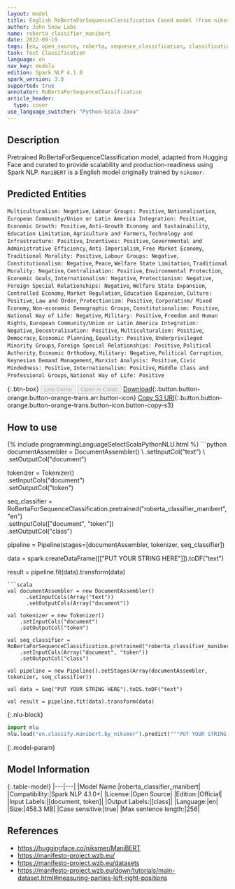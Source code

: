 ```yaml
---
layout: model
title: English RoBertaForSequenceClassification Cased model (from niksmer)
author: John Snow Labs
name: roberta_classifier_manibert
date: 2022-09-19
tags: [en, open_source, roberta, sequence_classification, classification]
task: Text Classification
language: en
nav_key: models
edition: Spark NLP 4.1.0
spark_version: 3.0
supported: true
annotator: RoBertaForSequenceClassification
article_header:
  type: cover
use_language_switcher: "Python-Scala-Java"
---
```


## Description

Pretrained RoBertaForSequenceClassification model, adapted from Hugging Face and curated to provide scalability and production-readiness using Spark NLP. `ManiBERT` is a English model originally trained by `niksmer`.

## Predicted Entities

`Multiculturalism: Negative`, `Labour Groups: Positive`, `Nationalisation`, `European Community/Union or Latin America Integration: Positive`, `Economic Growth: Positive`, `Anti-Growth Economy and Sustainability`, `Education Limitation`, `Agriculture and Farmers`, `Technology and Infrastructure: Positive`, `Incentives: Positive`, `Governmental and Administrative Efficiency`, `Anti-Imperialism`, `Free Market Economy`, `Traditional Morality: Positive`, `Labour Groups: Negative`, `Constitutionalism: Negative`, `Peace`, `Welfare State Limitation`, `Traditional Morality: Negative`, `Centralisation: Positive`, `Environmental Protection`, `Economic Goals`, `Internationalism: Negative`, `Protectionism: Negative`, `Foreign Special Relationships: Negative`, `Welfare State Expansion`, `Controlled Economy`, `Market Regulation`, `Education Expansion`, `Culture: Positive`, `Law and Order`, `Protectionism: Positive`, `Corporatism/ Mixed Economy`, `Non-economic Demographic Groups`, `Constitutionalism: Positive`, `National Way of Life: Negative`, `Military: Positive`, `Freedom and Human Rights`, `European Community/Union or Latin America Integration: Negative`, `Decentralisation: Positive`, `Multiculturalism: Positive`, `Democracy`, `Economic Planning`, `Equality: Positive`, `Underprivileged Minority Groups`, `Foreign Special Relationships: Positive`, `Political Authority`, `Economic Orthodoxy`, `Military: Negative`, `Political Corruption`, `Keynesian Demand Management`, `Marxist Analysis: Positive`, `Civic Mindedness: Positive`, `Internationalism: Positive`, `Middle Class and Professional Groups`, `National Way of Life: Positive`

{:.btn-box}
<button class="button button-orange" disabled>Live Demo</button>
<button class="button button-orange" disabled>Open in Colab</button>
[Download](https://s3.amazonaws.com/auxdata.johnsnowlabs.com/public/models/roberta_classifier_manibert_en_4.1.0_3.0_1663603671374.zip){:.button.button-orange.button-orange-trans.arr.button-icon}
[Copy S3 URI](s3://auxdata.johnsnowlabs.com/public/models/roberta_classifier_manibert_en_4.1.0_3.0_1663603671374.zip){:.button.button-orange.button-orange-trans.button-icon.button-copy-s3}

## How to use



<div class="tabs-box" markdown="1">
{% include programmingLanguageSelectScalaPythonNLU.html %}
```python
documentAssembler = DocumentAssembler() \
    .setInputCol("text") \
    .setOutputCol("document")

tokenizer = Tokenizer() \
    .setInputCols("document") \
    .setOutputCol("token")

seq_classifier = RoBertaForSequenceClassification.pretrained("roberta_classifier_manibert","en") \
    .setInputCols(["document", "token"]) \
    .setOutputCol("class")

pipeline = Pipeline(stages=[documentAssembler, tokenizer, seq_classifier])

data = spark.createDataFrame([["PUT YOUR STRING HERE"]]).toDF("text")

result = pipeline.fit(data).transform(data)
```
```scala
val documentAssembler = new DocumentAssembler()
      .setInputCols(Array("text"))
      .setOutputCols(Array("document"))

val tokenizer = new Tokenizer()
    .setInputCols("document")
    .setOutputCol("token")

val seq_classifier = RoBertaForSequenceClassification.pretrained("roberta_classifier_manibert","en")
    .setInputCols(Array("document", "token"))
    .setOutputCol("class")

val pipeline = new Pipeline().setStages(Array(documentAssembler, tokenizer, seq_classifier))

val data = Seq("PUT YOUR STRING HERE").toDS.toDF("text")

val result = pipeline.fit(data).transform(data)
```


{:.nlu-block}
```python
import nlu
nlu.load("en.classify.manibert.by_niksmer").predict("""PUT YOUR STRING HERE""")
```

</div>

{:.model-param}
## Model Information

{:.table-model}
|---|---|
|Model Name:|roberta_classifier_manibert|
|Compatibility:|Spark NLP 4.1.0+|
|License:|Open Source|
|Edition:|Official|
|Input Labels:|[document, token]|
|Output Labels:|[class]|
|Language:|en|
|Size:|458.3 MB|
|Case sensitive:|true|
|Max sentence length:|256|

## References

- https://huggingface.co/niksmer/ManiBERT
- https://manifesto-project.wzb.eu/
- https://manifesto-project.wzb.eu/datasets
- https://manifesto-project.wzb.eu/down/tutorials/main-dataset.html#measuring-parties-left-right-positions